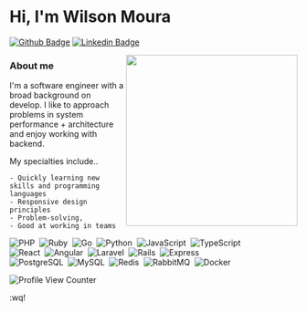 # Hi, I'm Wilson Moura

[![Github Badge](https://img.shields.io/badge/-Github-000?style=flat-square&logo=Github&logoColor=white&link=https://github.com/WilsonRU)](https://github.com/WilsonRU)
[![Linkedin Badge](https://img.shields.io/badge/-LinkedIn-blue?style=flat-square&logo=Linkedin&logoColor=white&link=https://www.linkedin.com/in/wilson-m-bba835141/)](https://www.linkedin.com/in/wilson-m-bba835141/)

<img align="right" width="300" src="https://i2.wp.com/allhtaccess.info/wp-content/uploads/2018/03/programming.gif?fit=1281%2C716&ssl=1" />

### About me

I'm a software engineer with a broad background on develop. I like to approach problems in system performance + architecture and enjoy working with backend.

My specialties include..

    - Quickly learning new skills and programming languages
    - Responsive design principles
    - Problem-solving,
    - Good at working in teams

  ![PHP](https://img.shields.io/badge/-PHP-05122A?style=flat&logo=php)&nbsp;
  ![Ruby](https://img.shields.io/badge/-Ruby-05122A?style=flat&logo=ruby)&nbsp;
  ![Go](https://img.shields.io/badge/-GO-05122A?style=flat&logo=go)&nbsp;
  ![Python](https://img.shields.io/badge/-Python-05122A?style=flat&logo=python)&nbsp;
  ![JavaScript](https://img.shields.io/badge/-JavaScript-05122A?style=flat&logo=javascript)&nbsp;
  ![TypeScript](https://img.shields.io/badge/-TypeScript-05122A?style=flat&logo=typescript)&nbsp;   
  ![React](https://img.shields.io/badge/-React-05122A?style=flat&logo=react)&nbsp;
  ![Angular](https://img.shields.io/badge/-Angular-05122A?style=flat&logo=angular)&nbsp;
  ![Laravel](https://img.shields.io/badge/-Laravel-05122A?style=flat&logo=laravel)&nbsp;
  ![Rails](https://img.shields.io/badge/-Ruby_on_Rails-05122A?style=flat&logo=ruby-on-rails)&nbsp; 
  ![Express](https://img.shields.io/badge/-Express-05122A?style=flat&logo=express)&nbsp;   
  ![PostgreSQL](https://img.shields.io/badge/-PostgreSQL-05122A?style=flat&logo=postgresql)&nbsp;
  ![MySQL](https://img.shields.io/badge/-MySQL-05122A?style=flat&logo=mysql)&nbsp;
  ![Redis](https://img.shields.io/badge/-Redis-05122A?style=flat&logo=redis)&nbsp;
  ![RabbitMQ](https://img.shields.io/badge/-RabbitMQ-05122A?style=flat&logo=rabbitmq)&nbsp;
  ![Docker](https://img.shields.io/badge/-Docker-05122A?style=flat&logo=docker)&nbsp;


![Profile View Counter](https://komarev.com/ghpvc/?username=WilsonRU)

:wq!
